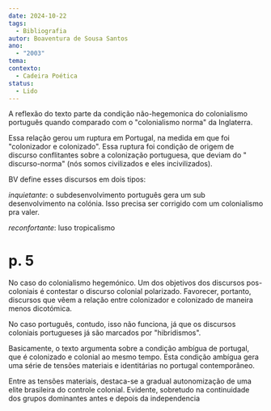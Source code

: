 ```yaml
---
date: 2024-10-22
tags:
  - Bibliografia
autor: Boaventura de Sousa Santos
ano:
  - "2003"
tema: 
contexto:
  - Cadeira Poética
status:
  - Lido
---
```



A reflexão do texto parte da condição não-hegemonica do colonialismo português quando comparado com o "colonialismo norma" da Inglaterra. 

Essa relação gerou um ruptura em Portugal, na medida em que foi "colonizador e colonizado". Essa ruptura foi condição de origem de discurso conflitantes sobre a colonização portuguesa, que deviam do " discurso-norma" (nós somos civilizados e eles incivilizados).

BV define esses discursos em dois tipos:

*inquietante*: o subdesenvolvimento português gera um sub desenvolvimento na colónia. Isso precisa ser corrigido com um colonialismo pra valer.

*reconfortante*: luso tropicalismo

# p. 5
No caso do colonialismo hegemónico. Um dos objetivos dos discursos pos-coloniais é contestar o discurso colonial polarizado. Favorecer, portanto, discursos que vêem a relação entre colonizador e colonizado de maneira menos dicotómica.

No caso português, contudo, isso não funciona, já que os discursos coloniais portugueses já são marcados por "hibridismos".


Basicamente, o texto argumenta sobre a condição ambígua de portugal, que é colonizado e colonial ao mesmo tempo. Esta condição ambígua gera uma série de tensões materiais e identitárias no portugal contemporâneo. 

Entre as tensões materiais, destaca-se a gradual autonomização de uma elite brasileira do controle colonial. Evidente, sobretudo na continuidade dos grupos dominantes antes e depois da independencia 